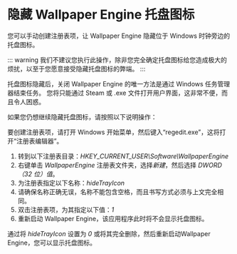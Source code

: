 # 隐藏 Wallpaper Engine 托盘图标

您可以手动创建注册表项，让 Wallpaper Engine 隐藏位于 Windows 时钟旁边的托盘图标。

::: warning
我们不建议您执行此操作，除非您完全确定托盘图标给您造成极大的烦扰，以至于您愿意接受隐藏托盘图标的弊端。
:::

托盘图标隐藏后，关闭 Wallpaper Engine 的唯一方法是通过 Windows 任务管理器结束任务。 您将只能通过 Steam 或 .exe 文件打开用户界面，这非常不便，而且令人困惑。

如果您仍想继续隐藏托盘图标，请按照以下说明操作：

要创建注册表项，请打开 Windows 开始菜单，然后键入“regedit.exe”，这将打开“注册表编辑器”。

1. 转到以下注册表目录：*HKEY_CURRENT_USER\Software\WallpaperEngine*
2. 右键单击 *WallpaperEngine* 注册表文件夹，选择*新建*，然后选择 *DWORD（32 位）值*。
3. 为注册表指定以下名称：*hideTrayIcon*
4. 请确保名称正确无误，名称不能包含空格，而且书写方式必须与上文完全相同。
5. 双击注册表项，为其指定以下值：*1*
6. 重新启动 Wallpaper Engine，该应用程序此时将不会显示托盘图标。

通过将 *hideTrayIcon* 设置为 *0* 或将其完全删除，然后重新启动Wallpaper Engine，您可以显示托盘图标。 
